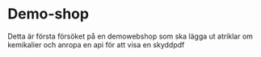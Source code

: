# Demo-shop
Detta är första försöket på en demowebshop som ska lägga ut atriklar om kemikalier och anropa en api för att visa en skyddpdf
